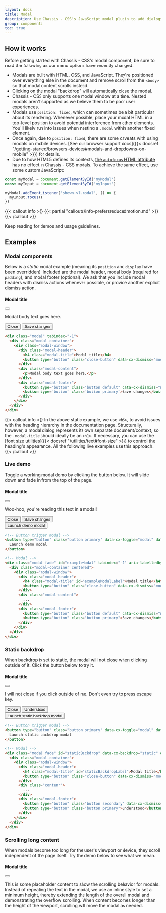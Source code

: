 ```yaml
---
layout: docs
title: Modal
description: Use Chassis - CSS's JavaScript modal plugin to add dialogs to your site for lightboxes, user notifications, or completely custom content.
group: components
toc: true
---
```


## How it works

Before getting started with Chassis - CSS's modal component, be sure to read the following as our menu options have recently changed.

- Modals are built with HTML, CSS, and JavaScript. They're positioned over everything else in the document and remove scroll from the `<body>` so that modal content scrolls instead.
- Clicking on the modal "backdrop" will automatically close the modal.
- Chassis - CSS only supports one modal window at a time. Nested modals aren't supported as we believe them to be poor user experiences.
- Modals use `position: fixed`, which can sometimes be a bit particular about its rendering. Whenever possible, place your modal HTML in a top-level position to avoid potential interference from other elements. You'll likely run into issues when nesting a `.modal` within another fixed element.
- Once again, due to `position: fixed`, there are some caveats with using modals on mobile devices. [See our browser support docs]({{< docsref "/getting-started/browsers-devices#modals-and-dropdowns-on-mobile" >}}) for details.
- Due to how HTML5 defines its contexts, [the `autofocus` HTML attribute](https://developer.mozilla.org/en-US/docs/Web/HTML/Element/input#attr-autofocus) has no effect in Chassis - CSS modals. To achieve the same effect, use some custom JavaScript:

```js
const myModal = document.getElementById('myModal')
const myInput = document.getElementById('myInput')

myModal.addEventListener('shown.vl.modal', () => {
  myInput.focus()
})
```

{{< callout info >}}
{{< partial "callouts/info-prefersreducedmotion.md" >}}
{{< /callout >}}

Keep reading for demos and usage guidelines.

## Examples

### Modal components

Below is a _static_ modal example (meaning its `position` and `display` have been overridden). Included are the modal header, modal body (required for `padding`), and modal footer (optional). We ask that you include modal headers with dismiss actions whenever possible, or provide another explicit dismiss action.

<div class="cxd-example bg-evident">
  <div class="modal position-static d-block" tabindex="-1">
    <div class="modal-container">
      <div class="modal-window">
        <div class="modal-header">
          <h4 class="modal-title">Modal title</h4>
          <button type="button" class="close-button" data-cx-dismiss="modal" aria-label="Close"></button>
        </div>
        <div class="modal-content">
          <p>Modal body text goes here.</p>
        </div>
        <div class="modal-footer">
          <button type="button" class="button default" data-cx-dismiss="modal">Close</button>
          <button type="button" class="button primary">Save changes</button>
        </div>
      </div>
    </div>
  </div>
</div>

```html
<div class="modal" tabindex="-1">
  <div class="modal-container">
    <div class="modal-window">
      <div class="modal-header">
        <h4 class="modal-title">Modal title</h4>
        <button type="button" class="close-button" data-cx-dismiss="modal" aria-label="Close"></button>
      </div>
      <div class="modal-content">
        <p>Modal body text goes here.</p>
      </div>
      <div class="modal-footer">
        <button type="button" class="button default" data-cx-dismiss="modal">Close</button>
        <button type="button" class="button primary">Save changes</button>
      </div>
    </div>
  </div>
</div>
```

{{< callout info >}}
In the above static example, we use `<h5>`, to avoid issues with the heading hierarchy in the documentation page. Structurally, however, a modal dialog represents its own separate document/context, so the `.modal-title` should ideally be an `<h1>`. If necessary, you can use the [font size utilities]({{< docsref "/utilities/text#font-size" >}}) to control the heading's appearance. All the following live examples use this approach.
{{< /callout >}}

### Live demo

Toggle a working modal demo by clicking the button below. It will slide down and fade in from the top of the page.

<div class="modal fade" id="exampleModalLive" tabindex="-1" aria-labelledby="exampleModalLiveLabel" aria-hidden="true">
  <div class="modal-container centered">
    <div class="modal-window">
      <div class="modal-header">
        <h4 class="modal-title" id="exampleModalLiveLabel">Modal title</h4>
        <button type="button" class="close-button" data-cx-dismiss="modal" aria-label="Close"></button>
      </div>
      <div class="modal-content">
        <p>Woo-hoo, you're reading this text in a modal!</p>
      </div>
      <div class="modal-footer">
        <button type="button" class="button default" data-cx-dismiss="modal">Close</button>
        <button type="button" class="button primary">Save changes</button>
      </div>
    </div>
  </div>
</div>

<div class="cxd-example">
  <button type="button" class="button primary" data-cx-toggle="modal" data-cx-target="#exampleModalLive">
    Launch demo modal
  </button>
</div>

```html
<!-- Button trigger modal -->
<button type="button" class="button primary" data-cx-toggle="modal" data-cx-target="#exampleModal">
  Launch demo modal
</button>

<!-- Modal -->
<div class="modal fade" id="exampleModal" tabindex="-1" aria-labelledby="exampleModalLabel" aria-hidden="true">
  <div class="modal-container centered">
    <div class="modal-window">
      <div class="modal-header">
        <h4 class="modal-title" id="exampleModalLabel">Modal title</h4>
        <button type="button" class="close-button" data-cx-dismiss="modal" aria-label="Close"></button>
      </div>
      <div class="modal-content">
        ...
      </div>
      <div class="modal-footer">
        <button type="button" class="button default" data-cx-dismiss="modal">Close</button>
        <button type="button" class="button primary">Save changes</button>
      </div>
    </div>
  </div>
</div>
```

### Static backdrop

When backdrop is set to static, the modal will not close when clicking outside of it. Click the button below to try it.

<div class="modal fade" id="staticBackdropLive" data-cx-backdrop="static" data-cx-keyboard="false" tabindex="-1" aria-labelledby="staticBackdropLiveLabel" aria-hidden="true">
  <div class="modal-container">
    <div class="modal-window">
      <div class="modal-header">
        <h4 class="modal-title" id="staticBackdropLiveLabel">Modal title</h4>
        <button type="button" class="close-button" data-cx-dismiss="modal" aria-label="Close"></button>
      </div>
      <div class="modal-content">
        <p>I will not close if you click outside of me. Don't even try to press escape key.</p>
      </div>
      <div class="modal-footer">
        <button type="button" class="button default" data-cx-dismiss="modal">Close</button>
        <button type="button" class="button primary">Understood</button>
      </div>
    </div>
  </div>
</div>

<div class="cxd-example">
  <button type="button" class="button primary" data-cx-toggle="modal" data-cx-target="#staticBackdropLive">
    Launch static backdrop modal
  </button>
</div>

```html
<!-- Button trigger modal -->
<button type="button" class="button primary" data-cx-toggle="modal" data-cx-target="#staticBackdrop">
  Launch static backdrop modal
</button>

<!-- Modal -->
<div class="modal fade" id="staticBackdrop" data-cx-backdrop="static" data-cx-keyboard="false" tabindex="-1" aria-labelledby="staticBackdropLabel" aria-hidden="true">
  <div class="modal-container">
    <div class="modal-window">
      <div class="modal-header">
        <h4 class="modal-title" id="staticBackdropLabel">Modal title</h4>
        <button type="button" class="close-button" data-cx-dismiss="modal" aria-label="Close"></button>
      </div>
      <div class="contenr">
        ...
      </div>
      <div class="modal-footer">
        <button type="button" class="button secondary" data-cx-dismiss="modal">Close</button>
        <button type="button" class="button primary">Understood</button>
      </div>
    </div>
  </div>
</div>
```

### Scrolling long content

When modals become too long for the user's viewport or device, they scroll independent of the page itself. Try the demo below to see what we mean.

<div class="modal fade" id="exampleModalLong" tabindex="-1" aria-labelledby="exampleModalLongTitle" aria-hidden="true">
  <div class="modal-container">
    <div class="modal-window">
      <div class="modal-header">
        <h4 class="modal-title" id="exampleModalLongTitle">Modal title</h4>
        <button type="button" class="close-button" data-cx-dismiss="modal" aria-label="Close"></button>
      </div>
      <div class="modal-content" style="min-height: 1500px">
        <p>This is some placeholder content to show the scrolling behavior for modals. Instead of repeating the text in the modal, we use an inline style to set a minimum height, thereby extending the length of the overall modal and demonstrating the overflow scrolling. When content becomes longer than the height of the viewport, scrolling will move the modal as needed.</p>
      </div>
      <div class="modal-footer">
        <button type="button" class="button default" data-cx-dismiss="modal">Close</button>
        <button type="button" class="button primary">Save changes</button>
      </div>
    </div>
  </div>
</div>

<div class="cxd-example">
  <button type="button" class="button primary" data-cx-toggle="modal" data-cx-target="#exampleModalLong">
    Launch demo modal
  </button>
</div>

You can also create a scrollable modal that allows scrolling the modal body by adding `.modal-dialog-scrollable` to `.modal-dialog`.

<div class="modal fade" id="exampleModalScrollable" tabindex="-1" aria-labelledby="exampleModalScrollableTitle" aria-hidden="true">
  <div class="modal-container scrollable">
    <div class="modal-window">
      <div class="modal-header">
        <h4 class="modal-title" id="exampleModalScrollableTitle">Modal title</h4>
        <button type="button" class="close-button" data-cx-dismiss="modal" aria-label="Close"></button>
      </div>
      <div class="modal-content">
        <p>This is some placeholder content to show the scrolling behavior for modals. We use repeated line breaks to demonstrate how content can exceed minimum inner height, thereby showing inner scrolling. When content becomes longer than the predefined max-height of modal, content will be cropped and scrollable within the modal.</p>
        <br><br><br><br><br><br><br><br><br><br><br><br><br><br><br><br><br><br><br><br><br><br><br><br><br><br><br><br><br><br><br><br><br><br><br><br><br><br><br><br>
        <p>This content should appear at the bottom after you scroll.</p>
      </div>
      <div class="modal-footer">
        <button type="button" class="button default" data-cx-dismiss="modal">Close</button>
        <button type="button" class="button primary">Save changes</button>
      </div>
    </div>
  </div>
</div>

<div class="cxd-example">
  <button type="button" class="button primary" data-cx-toggle="modal" data-cx-target="#exampleModalScrollable">
    Launch demo modal
  </button>
</div>

```html
<!-- Scrollable modal -->
<div class="modal-dialog scrollable">
  ...
</div>
```

### Vertically centered

Add `.modal-dialog-centered` to `.modal-dialog` to vertically center the modal.

<div class="modal fade" id="exampleModalCenter" tabindex="-1" aria-labelledby="exampleModalCenterTitle" aria-hidden="true">
  <div class="modal-container centered">
    <div class="modal-window">
      <div class="modal-header">
        <h4 class="modal-title" id="exampleModalCenterTitle">Modal title</h4>
        <button type="button" class="close-button" data-cx-dismiss="modal" aria-label="Close"></button>
      </div>
      <div class="modal-content">
        <p>This is a vertically centered modal.</p>
      </div>
      <div class="modal-footer">
        <button type="button" class="button default" data-cx-dismiss="modal">Close</button>
        <button type="button" class="button primary">Save changes</button>
      </div>
    </div>
  </div>
</div>

<div class="modal fade" id="exampleModalCenteredScrollable" tabindex="-1" aria-labelledby="exampleModalCenteredScrollableTitle" aria-hidden="true">
  <div class="modal-container centered scrollable">
    <div class="modal-window">
      <div class="modal-header">
        <h4 class="modal-title" id="exampleModalCenteredScrollableTitle">Modal title</h4>
        <button type="button" class="close-button" data-cx-dismiss="modal" aria-label="Close"></button>
      </div>
      <div class="modal-content">
        <p>This is some placeholder content to show a vertically centered modal. We've added some extra copy here to show how vertically centering the modal works when combined with scrollable modals. We also use some repeated line breaks to quickly extend the height of the content, thereby triggering the scrolling. When content becomes longer than the predefined max-height of modal, content will be cropped and scrollable within the modal.</p>
        <br><br><br><br><br><br><br><br><br><br><br><br><br><br><br><br><br><br><br><br>
        <p>Just like that.</p>
      </div>
      <div class="modal-footer">
        <button type="button" class="button default" data-cx-dismiss="modal">Close</button>
        <button type="button" class="button primary">Save changes</button>
      </div>
    </div>
  </div>
</div>

<div class="cxd-example">
  <button type="button" class="button primary" data-cx-toggle="modal" data-cx-target="#exampleModalCenter">
    Vertically centered modal
  </button>
  <button type="button" class="button primary" data-cx-toggle="modal" data-cx-target="#exampleModalCenteredScrollable">
    Vertically centered scrollable modal
  </button>
</div>

```html
<!-- Vertically centered modal -->
<div class="modal-container centered">
  ...
</div>

<!-- Vertically centered scrollable modal -->
<div class="modal-container centered scrollable">
  ...
</div>
```

### Tooltips and popovers

[Tooltips]({{< docsref "/components/tooltips" >}}) and [popovers]({{< docsref "/components/popovers" >}}) can be placed within modals as needed. When modals are closed, any tooltips and popovers within are also automatically dismissed.

<div class="modal fade" id="exampleModalPopovers" tabindex="-1" aria-labelledby="exampleModalPopoversLabel" aria-hidden="true">
  <div class="modal-container">
    <div class="modal-window">
      <div class="modal-header">
        <h3 class="modal-title" id="exampleModalPopoversLabel">Modal title</h3>
        <button type="button" class="close-button" data-cx-dismiss="modal" aria-label="Close"></button>
      </div>
      <div class="modal-content">
        <h4>Popover in a modal</h4>
        <p>This <button class="button default" data-cx-toggle="popover" title="Popover title" data-cx-content="Popover body content is set in this attribute." data-cx-container="#exampleModalPopovers">button</button> triggers a popover on click.</p>
        <hr>
        <h4 class="fs-5">Tooltips in a modal</h4>
        <p><a href="#" data-cx-toggle="tooltip" title="Tooltip" data-cx-container="#exampleModalPopovers">This link</a> and <a href="#" data-cx-toggle="tooltip" title="Tooltip" data-cx-container="#exampleModalPopovers">that link</a> have tooltips on hover.</p>
      </div>
      <div class="modal-footer">
        <button type="button" class="button default" data-cx-dismiss="modal">Close</button>
        <button type="button" class="button primary">Save changes</button>
      </div>
    </div>
  </div>
</div>

<div class="cxd-example">
  <button type="button" class="button primary" data-cx-toggle="modal" data-cx-target="#exampleModalPopovers">
    Launch demo modal
  </button>
</div>

```html
<div class="modal-content">
  <h3>Popover in a modal</h2>
  <p>This <button class="button default" data-cx-toggle="popover" title="Popover title" data-cx-content="Popover body content is set in this attribute.">button</button> triggers a popover on click.</p>
  <hr>
  <h4>Tooltips in a modal</h2>
  <p><a href="#" data-cx-toggle="tooltip" title="Tooltip">This link</a> and <a href="#" data-cx-toggle="tooltip" title="Tooltip">that link</a> have tooltips on hover.</p>
</div>
```

### Using the grid

Utilize the Chassis - CSS grid system within a modal by nesting `.container-fluid` within the `.modal-body`. Then, use the normal grid system classes as you would anywhere else.

<div class="modal fade" id="gridSystemModal" tabindex="-1" aria-labelledby="gridModalLabel" aria-hidden="true">
  <div class="modal-container">
    <div class="modal-window">
      <div class="modal-header">
        <h4 class="modal-title" id="gridModalLabel">Grids in modals</h4>
        <button type="button" class="close-button" data-cx-dismiss="modal" aria-label="Close"></button>
      </div>
      <div class="modal-content">
        <div class="container-fluid cxd-example-row">
          <div class="row">
            <div class="col-medium-4">.col-medium-4</div>
            <div class="col-medium-4 ms-auto">.col-medium-4 .ms-auto</div>
          </div>
          <div class="row">
            <div class="col-medium-3 ms-auto">.col-medium-3 .ms-auto</div>
            <div class="col-medium-2 ms-auto">.col-medium-2 .ms-auto</div>
          </div>
          <div class="row">
            <div class="col-medium-6 ms-auto">.col-medium-6 .ms-auto</div>
          </div>
          <div class="row">
            <div class="col-small-9">
              Level 1: .col-small-9
              <div class="row">
                <div class="col-8 col-small-6">
                  Level 2: .col-8 .col-small-6
                </div>
                <div class="col-4 col-small-6">
                  Level 2: .col-4 .col-small-6
                </div>
              </div>
            </div>
          </div>
        </div>
      </div>
      <div class="modal-footer">
        <button type="button" class="button default" data-cx-dismiss="modal">Close</button>
        <button type="button" class="button primary">Save changes</button>
      </div>
    </div>
  </div>
</div>

<div class="cxd-example">
<button type="button" class="button primary" data-cx-toggle="modal" data-cx-target="#gridSystemModal">
  Launch demo modal
</button>
</div>

```html
<div class="modal-content">
  <div class="container-fluid">
    <div class="row">
      <div class="col-medium-4">.col-medium-4</div>
      <div class="col-medium-4 ms-auto">.col-medium-4 .ms-auto</div>
    </div>
    <div class="row">
      <div class="col-medium-3 ms-auto">.col-medium-3 .ms-auto</div>
      <div class="col-medium-2 ms-auto">.col-medium-2 .ms-auto</div>
    </div>
    <div class="row">
      <div class="col-medium-6 ms-auto">.col-medium-6 .ms-auto</div>
    </div>
    <div class="row">
      <div class="col-small-9">
        Level 1: .col-small-9
        <div class="row">
          <div class="col-8 col-small-6">
            Level 2: .col-8 .col-small-6
          </div>
          <div class="col-4 col-small-6">
            Level 2: .col-4 .col-small-6
          </div>
        </div>
      </div>
    </div>
  </div>
</div>
```

### Varying modal content

Have a bunch of buttons that all trigger the same modal with slightly different contents? Use `event.relatedTarget` and [HTML `data-cx-*` attributes](https://developer.mozilla.org/en-US/docs/Learn/HTML/Howto/Use_data_attributes) to vary the contents of the modal depending on which button was clicked.

Below is a live demo followed by example HTML and JavaScript. For more information, [read the modal events docs](#events) for details on `relatedTarget`.

{{< example stackblitz_add_js="true" >}}
<button type="button" class="button primary" data-cx-toggle="modal" data-cx-target="#exampleModal" data-cx-whatever="@mdo">Open modal for @mdo</button>
<button type="button" class="button primary" data-cx-toggle="modal" data-cx-target="#exampleModal" data-cx-whatever="@fat">Open modal for @fat</button>
<button type="button" class="button primary" data-cx-toggle="modal" data-cx-target="#exampleModal" data-cx-whatever="@chassis">Open modal for @chassis</button>

<div class="modal fade" id="exampleModal" tabindex="-1" aria-labelledby="exampleModalLabel" aria-hidden="true">
  <div class="modal-container">
    <div class="modal-window">
      <div class="modal-header">
        <h4 class="modal-title" id="exampleModalLabel">New message</h4>
        <button type="button" class="close-button" data-cx-dismiss="modal" aria-label="Close"></button>
      </div>
      <div class="modal-content">
        <form>
          <div class="mb-3">
            <label for="recipient-name" class="col-form-label">Recipient:</label>
            <input type="text" class="form-control" id="recipient-name">
          </div>
          <div class="mb-3">
            <label for="message-text" class="col-form-label">Message:</label>
            <textarea class="form-control" id="message-text"></textarea>
          </div>
        </form>
      </div>
      <div class="modal-footer">
        <button type="button" class="button default" data-cx-dismiss="modal">Close</button>
        <button type="button" class="button primary">Send message</button>
      </div>
    </div>
  </div>
</div>
{{< /example >}}

{{< js-docs name="varying-modal-content" file="site/assets/js/partials/snippets.js" >}}

### Toggle between modals

Toggle between multiple modals with some clever placement of the `data-cx-target` and `data-cx-toggle` attributes. For example, you could toggle a password reset modal from within an already open sign in modal. **Please note multiple modals cannot be open at the same time**—this method simply toggles between two separate modals.

{{< example >}}
<div class="modal fade" id="exampleModalToggle" aria-hidden="true" aria-labelledby="exampleModalToggleLabel" tabindex="-1">
  <div class="modal-container centered">
    <div class="modal-window">
      <div class="modal-header">
        <h1 class="modal-title" id="exampleModalToggleLabel">Modal 1</h1>
        <button type="button" class="close-button" data-cx-dismiss="modal" aria-label="Close"></button>
      </div>
      <div class="modal-content">
        Show a second modal and hide this one with the button below.
      </div>
      <div class="modal-footer">
        <button class="button primary" data-cx-target="#exampleModalToggle2" data-cx-toggle="modal">Open second modal</button>
      </div>
    </div>
  </div>
</div>
<div class="modal fade" id="exampleModalToggle2" aria-hidden="true" aria-labelledby="exampleModalToggleLabel2" tabindex="-1">
  <div class="modal-container centered">
    <div class="modal-window">
      <div class="modal-header">
        <h4 class="modal-title" id="exampleModalToggleLabel2">Modal 2</h4>
        <button type="button" class="close-button" data-cx-dismiss="modal" aria-label="Close"></button>
      </div>
      <div class="modal-content">
        Hide this modal and show the first with the button below.
      </div>
      <div class="modal-footer">
        <button class="button primary" data-cx-target="#exampleModalToggle" data-cx-toggle="modal">Back to first</button>
      </div>
    </div>
  </div>
</div>
<button class="button primary" data-cx-target="#exampleModalToggle" data-cx-toggle="modal">Open first modal</button>
{{< /example >}}

### Modal Over Modal

We believe modal over modal is really bad for UX but it is unavoidable sometimes. So...

{{< example >}}
<div class="modal fade" id="exampleUnderModal" aria-hidden="true" aria-labelledby="exampleUnderModalLabel" tabindex="-1">
  <div class="modal-container centered">
    <div class="modal-window">
      <div class="modal-header">
      <div>
        <h1 class="modal-title" id="exampleUnderModalLabel">Modal 1</h1>
        <button type="button" class="close-button" data-cx-dismiss="modal" aria-label="Close"></button>
      </div>
      <div class="modal-content">
        <p>Show a second modal and hide this one with the button below.</p>
        <p>Show a second modal and hide this one with the button below.</p>
        <p>Show a second modal and hide this one with the button below.</p>
        <p>Show a second modal and hide this one with the button below.</p>
      </div>
      <div class="modal-footer">
        <button class="button primary" onclick="openOverModal()">Open Over Modal</button>
      </div>
    </div>
  </div>
</div>
<div class="modal fade" id="exampleOverModal" aria-hidden="true" aria-labelledby="exampleOverModalLabel" tabindex="-1">
  <div class="modal-container centered">
    <div class="modal-window">
      <div class="modal-header">
        <h4 class="modal-title" id="exampleOverModalLabel">Modal 2</h4>
        <button type="button" class="close-button" data-cx-dismiss="modal" aria-label="Close"></button>
      </div>
      <div class="modal-content">
        Hide this modal and show the first with the button below.
      </div>
      <div class="modal-footer">
        <button class="button primary" data-cx-dismiss="modal">Close</button>
      </div>
    </div>
  </div>
</div>
<button class="button primary" data-cx-target="#exampleUnderModal" data-cx-toggle="modal">Open first modal</button>
{{< /example >}}
<script>
function openOverModal() {
  const exampleOverModal = new chassis.Modal(document.getElementById('exampleOverModal'))
  exampleOverModal.show()
}
</script>

### Change animation

The `$modal-fade-transform` variable determines the transform state of `.modal-dialog` before the modal fade-in animation, the `$modal-show-transform` variable determines the transform of `.modal-dialog` at the end of the modal fade-in animation.

If you want for example a zoom-in animation, you can set `$modal-fade-transform: scale(.8)`.

### Remove animation

For modals that simply appear rather than fade in to view, remove the `.fade` class from your modal markup.

```html
<div class="modal" tabindex="-1" aria-labelledby="..." aria-hidden="true">
  ...
</div>
```

### Dynamic heights

If the height of a modal changes while it is open, you should call `myModal.handleUpdate()` to readjust the modal's position in case a scrollbar appears.

### Accessibility

Be sure to add `aria-labelledby="..."`, referencing the modal title, to `.modal`. Additionally, you may give a description of your modal dialog with `aria-describedby` on `.modal`. Note that you don't need to add `role="dialog"` since we already add it via JavaScript.

### Embedding YouTube videos

Embedding YouTube videos in modals requires additional JavaScript not in Chassis - CSS to automatically stop playback and more. [See this helpful Stack Overflow post](https://stackoverflow.com/questions/18622508/chassis-3-and-youtube-in-modal) for more information.

## Optional sizes

Modals have three optional sizes, available via modifier classes to be placed on a `.modal-dialog`. These sizes kick in at certain breakpoints to avoid horizontal scrollbars on narrower viewports.

{{< cx-table "table" >}}
| Size | Class | Modal max-width
| --- | --- | --- |
| Small | `.modal-small` | `300px` |
| Default | <span class="text-body-secondary">None</span> | `500px` |
| Large | `.modal-large` | `800px` |
| Extra large | `.modal-xlarge` | `1140px` |
{{< /cx-table >}}

Our default modal without modifier class constitutes the "medium" size modal.

<div class="cxd-example">
  <button type="button" class="button primary" data-cx-toggle="modal" data-cx-target="#exampleModalXl">Extra large modal</button>
  <button type="button" class="button primary" data-cx-toggle="modal" data-cx-target="#exampleModalLg">Large modal</button>
  <button type="button" class="button primary" data-cx-toggle="modal" data-cx-target="#exampleModalSm">Small modal</button>
</div>

```html
<div class="modal-dialog modal-xlarge">...</div>
<div class="modal-dialog modal-large">...</div>
<div class="modal-dialog modal-small">...</div>
```

<div class="modal fade" id="exampleModalXl" tabindex="-1" aria-labelledby="exampleModalXlLabel" aria-hidden="true">
  <div class="modal-container modal-xlarge">
    <div class="modal-window">
      <div class="modal-header">
        <h4 class="modal-title" id="exampleModalXlLabel">Extra large modal</h4>
        <button type="button" class="close-button" data-cx-dismiss="modal" aria-label="Close"></button>
      </div>
      <div class="modal-content">
        ...
      </div>
    </div>
  </div>
</div>

<div class="modal fade" id="exampleModalLg" tabindex="-1" aria-labelledby="exampleModalLgLabel" aria-hidden="true">
  <div class="modal-container modal-large">
    <div class="modal-window">
      <div class="modal-header">
        <h4 class="modal-title" id="exampleModalLgLabel">Large modal</h4>
        <button type="button" class="close-button" data-cx-dismiss="modal" aria-label="Close"></button>
      </div>
      <div class="modal-content">
        ...
      </div>
    </div>
  </div>
</div>

<div class="modal fade" id="exampleModalSm" tabindex="-1" aria-labelledby="exampleModalSmLabel" aria-hidden="true">
  <div class="modal-container modal-small">
    <div class="modal-window">
      <div class="modal-header">
        <h4 class="modal-title" id="exampleModalSmLabel">Small modal</h4>
        <button type="button" class="close-button" data-cx-dismiss="modal" aria-label="Close"></button>
      </div>
      <div class="modal-content">
        ...
      </div>
    </div>
  </div>
</div>

## Fullscreen Modal

Another override is the option to pop up a modal that covers the user viewport, available via modifier classes that are placed on a `.modal-dialog`.

{{< cx-table >}}
| Class | Availability |
| --- | --- |
| `.fullscreen` | Always |
| `.fullscreen-small-down` | `576px` |
| `.fullscreen-medium-down` | `768px` |
| `.fullscreen-large-down` | `992px` |
| `.fullscreen-xlarge-down` | `1200px` |
| `.fullscreen-2xlarge-down` | `1400px` |
{{< /cx-table >}}

<div class="cxd-example">
  <button type="button" class="button primary" data-cx-toggle="modal" data-cx-target="#exampleModalFullscreen">Full screen</button>
  <button type="button" class="button primary" data-cx-toggle="modal" data-cx-target="#exampleModalFullscreenSm">Full screen below sm</button>
  <button type="button" class="button primary" data-cx-toggle="modal" data-cx-target="#exampleModalFullscreenMd">Full screen below md</button>
  <button type="button" class="button primary" data-cx-toggle="modal" data-cx-target="#exampleModalFullscreenLg">Full screen below lg</button>
  <button type="button" class="button primary" data-cx-toggle="modal" data-cx-target="#exampleModalFullscreenXl">Full screen below xl</button>
  <button type="button" class="button primary" data-cx-toggle="modal" data-cx-target="#exampleModalFullscreenXxl">Full screen below xxl</button>
</div>

```html
<!-- Full screen modal -->
<div class="modal-container fullscreen-small-down">
  ...
</div>
```

<div class="modal fade" id="exampleModalFullscreen" tabindex="-1" aria-labelledby="exampleModalFullscreenLabel" aria-hidden="true">
  <div class="modal-container fullscreen">
    <div class="modal-window">
      <div class="modal-header">
        <h4 class="modal-title" id="exampleModalFullscreenLabel">Full screen modal</h4>
        <button type="button" class="close-button" data-cx-dismiss="modal" aria-label="Close"></button>
      </div>
      <div class="modal-content">
        ...
      </div>
      <div class="modal-footer">
        <button type="button" class="button default" data-cx-dismiss="modal">Close</button>
      </div>
    </div>
  </div>
</div>

<div class="modal fade" id="exampleModalFullscreenSm" tabindex="-1" aria-labelledby="exampleModalFullscreenSmLabel" aria-hidden="true">
  <div class="modal-container fullscreen-small-down">
    <div class="modal-window">
      <div class="modal-header">
        <h4 class="modal-title" id="exampleModalFullscreenSmLabel">Full screen below sm</h4>
        <button type="button" class="close-button" data-cx-dismiss="modal" aria-label="Close"></button>
      </div>
      <div class="modal-content">
        ...
      </div>
      <div class="modal-footer">
        <button type="button" class="button default" data-cx-dismiss="modal">Close</button>
      </div>
    </div>
  </div>
</div>

<div class="modal fade" id="exampleModalFullscreenMd" tabindex="-1" aria-labelledby="exampleModalFullscreenMdLabel" aria-hidden="true">
  <div class="modal-container fullscreen-medium-down">
    <div class="modal-window">
      <div class="modal-header">
        <h4 class="modal-title" id="exampleModalFullscreenMdLabel">Full screen below md</h4>
        <button type="button" class="close-button" data-cx-dismiss="modal" aria-label="Close"></button>
      </div>
      <div class="modal-content">
        ...
      </div>
      <div class="modal-footer">
        <button type="button" class="button default" data-cx-dismiss="modal">Close</button>
      </div>
    </div>
  </div>
</div>

<div class="modal fade" id="exampleModalFullscreenLg" tabindex="-1" aria-labelledby="exampleModalFullscreenLgLabel" aria-hidden="true">
  <div class="modal-container fullscreen-large-down">
    <div class="modal-window">
      <div class="modal-header">
        <h4 class="modal-title" id="exampleModalFullscreenLgLabel">Full screen below lg</h4>
        <button type="button" class="close-button" data-cx-dismiss="modal" aria-label="Close"></button>
      </div>
      <div class="modal-content">
        ...
      </div>
      <div class="modal-footer">
        <button type="button" class="button default" data-cx-dismiss="modal">Close</button>
      </div>
    </div>
  </div>
</div>

<div class="modal fade" id="exampleModalFullscreenXl" tabindex="-1" aria-labelledby="exampleModalFullscreenXlLabel" aria-hidden="true">
  <div class="modal-container fullscreen-xlarge-down">
    <div class="modal-window">
      <div class="modal-header">
        <h4 class="modal-title" id="exampleModalFullscreenXlLabel">Full screen below xl</h4>
        <button type="button" class="close-button" data-cx-dismiss="modal" aria-label="Close"></button>
      </div>
      <div class="modal-content">
        ...
      </div>
      <div class="modal-footer">
        <button type="button" class="button default" data-cx-dismiss="modal">Close</button>
      </div>
    </div>
  </div>
</div>

<div class="modal fade" id="exampleModalFullscreenXxl" tabindex="-1" aria-labelledby="exampleModalFullscreenXxlLabel" aria-hidden="true">
  <div class="modal-container fullscreen-2xlarge-down">
    <div class="modal-window">
      <div class="modal-header">
        <h4 class="title fs-4" id="exampleModalFullscreenXxlLabel">Full screen below xxl</h4>
        <button type="button" class="close-button" data-cx-dismiss="modal" aria-label="Close"></button>
      </div>
      <div class="modal-content">
        ...
      </div>
      <div class="modal-footer">
        <button type="button" class="button default" data-cx-dismiss="modal">Close</button>
      </div>
    </div>
  </div>
</div>

## CSS

{{< partial "generic/docs-css" >}}

### Variables

{{< partial "generic/css-variables" >}}

### Sass Variables

{{< partial "generic/sass-variables" >}}

{{< scss-docs name="modal-variables" file="scss/_variables.scss" >}}

### Sass loops

[Responsive fullscreen modals](#fullscreen-modal) are generated via the `$breakpoints` map and a loop in `scss/_modal.scss`.

{{< scss-docs name="modal-fullscreen-loop" file="scss/_modal.scss" >}}

## Usage

The modal plugin toggles your hidden content on demand, via data attributes or JavaScript. It also overrides default scrolling behavior and generates a `.modal-backdrop` to provide a click area for dismissing shown modals when clicking outside the modal.

### Via data attributes

#### Toggle

Activate a modal without writing JavaScript. Set `data-cx-toggle="modal"` on a controller element, like a button, along with a `data-cx-target="#foo"` or `href="#foo"` to target a specific modal to toggle.

```html
<button type="button" data-cx-toggle="modal" data-cx-target="#myModal">Launch modal</button>
```

#### Dismiss

{{% js-dismiss "modal" %}}

{{< callout warning >}}
While both ways to dismiss a modal are supported, keep in mind that dismissing from outside a modal does not match the [ARIA Authoring Practices Guide dialog (modal) pattern](https://www.w3.org/WAI/ARIA/apg/patterns/dialogmodal/). Do this at your own risk.
{{< /callout >}}

### Via JavaScript

Create a modal with a single line of JavaScript:

```js
const myModal = new chassis.Modal(document.getElementById('myModal'), options)
// or
const myModalAlternative = new chassis.Modal('#myModal', options)
```

### Options

{{< markdown >}}
{{< partial "js-data-attributes.md" >}}
{{< /markdown >}}

{{< cx-table "table" >}}
| Name | Type | Default | Description |
| --- | --- | --- | --- |
| `backdrop` | boolean, `'static'` | `true` | Includes a modal-backdrop element. Alternatively, specify `static` for a backdrop which doesn't close the modal when clicked. |
| `focus` | boolean | `true` | Puts the focus on the modal when initialized. |
| `keyboard` | boolean | `true` | Closes the modal when escape key is pressed. |
{{< /cx-table >}}

### Methods

{{< callout danger >}}
{{< partial "callouts/danger-async-methods.md" >}}
{{< /callout >}}

#### Passing options

Activates your content as a modal. Accepts an optional options `object`.

```js
const myModal = new chassis.Modal('#myModal', {
  keyboard: false
})
```

{{< cx-table "table" >}}
| Method | Description |
| --- | --- |
| `dispose` | Destroys an element's modal. (Removes stored data on the DOM element) |
| `getInstance` | _Static_ method which allows you to get the modal instance associated with a DOM element. |
| `getOrCreateInstance` | _Static_ method which allows you to get the modal instance associated with a DOM element, or create a new one in case it wasn't initialized. |
| `handleUpdate` | Manually readjust the modal's position if the height of a modal changes while it is open (i.e. in case a scrollbar appears). |
| `hide` | Manually hides a modal. **Returns to the caller before the modal has actually been hidden** (i.e. before the `hidden.vl.modal` event occurs). |
| `show` | Manually opens a modal. **Returns to the caller before the modal has actually been shown** (i.e. before the `shown.vl.modal` event occurs). Also, you can pass a DOM element as an argument that can be received in the modal events (as the `relatedTarget` property). (i.e. `const modalToggle = document.getElementById('toggleMyModal'); myModal.show(modalToggle)`. |
| `toggle` | Manually toggles a modal. **Returns to the caller before the modal has actually been shown or hidden** (i.e. before the `shown.vl.modal` or `hidden.vl.modal` event occurs). |
{{< /cx-table >}}

### Events

Chassis - CSS's modal class exposes a few events for hooking into modal functionality. All modal events are fired at the modal itself (i.e. at the `<div class="modal">`).

{{< cx-table >}}
| Event | Description |
| --- | --- |
| `hide.vl.modal` | This event is fired immediately when the `hide` instance method has been called. |
| `hidden.vl.modal` | This event is fired when the modal has finished being hidden from the user (will wait for CSS transitions to complete). |
| `hidePrevented.vl.modal` | This event is fired when the modal is shown, its backdrop is `static` and a click outside of the modal is performed. The event is also fired when the escape key is pressed and the `keyboard` option is set to `false`. |
| `show.vl.modal` | This event fires immediately when the `show` instance method is called. If caused by a click, the clicked element is available as the `relatedTarget` property of the event. |
| `shown.vl.modal` | This event is fired when the modal has been made visible to the user (will wait for CSS transitions to complete). If caused by a click, the clicked element is available as the `relatedTarget` property of the event. |
{{< /cx-table >}}

```js
const myModalEl = document.getElementById('myModal')
myModalEl.addEventListener('hidden.vl.modal', event => {
  // do something...
})
```
